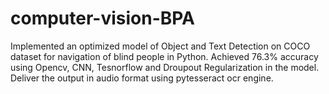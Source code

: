 # computer-vision-BPA
Implemented an optimized model of Object and Text Detection on COCO dataset for navigation of blind people in Python. 
Achieved 76.3% accuracy using Opencv, CNN, Tesnorflow and Droupout Regularization in the model. Deliver the output in audio format using pytesseract ocr engine.
